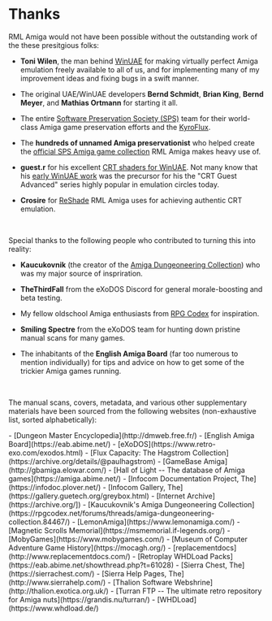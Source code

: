 # Thanks

RML Amiga would not have been possible without the outstanding work of the
these presitgious folks:

- **Toni Wilen**, the man behind [WinUAE](https://www.winuae.net/) for making
  virtually perfect Amiga emulation freely available to all of us, and for
  implementing many of my improvement ideas and fixing bugs in a swift manner.

- The original UAE/WinUAE developers **Bernd Schmidt**, **Brian King**, **Bernd
  Meyer**, and **Mathias Ortmann** for starting it all.

- The entire [Software Preservation Society (SPS)](http://www.softpres.org/])
  team for their world-class Amiga game preservation efforts and the
  [KyroFlux](https://en.wikipedia.org/wiki/KryoFlux).

- The **hundreds of unnamed Amiga preservationist** who helped create the
  [official SPS Amiga game collection](http://www.softpres.org/games) RML Amiga makes
    heavy use of.

- **guest.r** for his excellent [CRT shaders for WinUAE](https://github.com/guestrr/WinUAE-Shaders).
  Not many know that his [early WinUAE work](https://eab.abime.net/showthread.php?t=61776) was the precursor for
  his the "CRT Guest Advanced" series highly popular in emulation circles today.

- **Crosire** for [ReShade](https://reshade.me/) RML Amiga uses for achieving
  authentic CRT emulation.

<br>

Special thanks to the following people who contributed to turning this into reality:

- **Kaucukovnik** (the creator of the [Amiga Dungeoneering Collection](https://rpgcodex.net/forums/threads/amiga-dungeoneering-collection.84467/))
  who was my major source of inspriration.

- **TheThirdFall** from the eXoDOS Discord for general morale-boosting and beta
  testing.

- My fellow oldschool Amiga enthusiasts from [RPG
  Codex](https://rpgcodex.net/) for inspiration.

- **Smiling Spectre** from the eXoDOS team for hunting down pristine manual
  scans for many games.

- The inhabitants of the **English Amiga Board** (far too numerous to mention
  individually) for tips and advice on how to get some of the trickier Amiga
  games running.

<br>

The manual scans, covers, metadata, and various other supplementary materials
have been sourced from the following websites (non-exhaustive list, sorted
alphabetically):

<div class="compact" markdown>
- [Dungeon Master Encyclopedia](http://dmweb.free.fr/)
- [English Amiga Board](https://eab.abime.net/)
- [eXoDOS](https://www.retro-exo.com/exodos.html)
- [Flux Capacity: The Hagstrom Collection](https://archive.org/details/@paulhagstrom)
- [GameBase Amiga](http://gbamiga.elowar.com/)
- [Hall of Light -- The database of Amiga games](https://amiga.abime.net/)
- [Infocom Documentation Project, The](https://infodoc.plover.net/)
- [Infocom Gallery, The](https://gallery.guetech.org/greybox.html)
- [Internet Archive](https://archive.org/])
- [Kaucukovnik's Amiga Dungeoneering Collection](https://rpgcodex.net/forums/threads/amiga-dungeoneering-collection.84467/)
- [LemonAmiga](https://www.lemonamiga.com/)
- [Magnetic Scrolls Memorial](https://msmemorial.if-legends.org/)
- [MobyGames](https://www.mobygames.com/)
- [Museum of Computer Adventure Game History](https://mocagh.org/)
- [replacementdocs](http://www.replacementdocs.com/)
- [Retroplay WHDLoad Packs](https://eab.abime.net/showthread.php?t=61028)
- [Sierra Chest, The](https://sierrachest.com/)
- [Sierra Help Pages, The](http://www.sierrahelp.com/)
- [Thalion Software Webshrine](http://thalion.exotica.org.uk/)
- [Turran FTP -- The ultimate retro repository for Amiga nuts](https://grandis.nu/turran/)
- [WHDLoad](https://www.whdload.de/)
</div>
